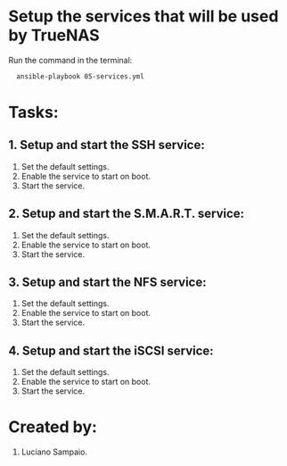# Setup the services that will be used by TrueNAS

Run the command in the terminal:
```bash
  ansible-playbook 05-services.yml
```

# Tasks:

## 1. Setup and start the SSH service:
  1. Set the default settings.
  1. Enable the service to start on boot.
  1. Start the service.

## 2. Setup and start the S.M.A.R.T. service:
  1. Set the default settings.
  1. Enable the service to start on boot.
  1. Start the service.

## 3. Setup and start the NFS service:
  1. Set the default settings.
  1. Enable the service to start on boot.
  1. Start the service.

## 4. Setup and start the iSCSI service:
  1. Set the default settings.
  1. Enable the service to start on boot.
  1. Start the service.

# Created by: 

1. Luciano Sampaio.
